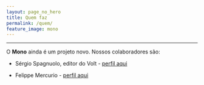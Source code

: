 ```yaml
---
layout: page_no_hero
title: Quem faz
permalink: /quem/
feature_image: mono
---
```


---

O **Mono** ainda é um projeto novo. Nossos colaboradores são:

* Sérgio Spagnuolo, editor do Volt - [perfil aqui](/author/sergio)

* Felippe Mercurio - [perfil aqui](/author/felippe)
